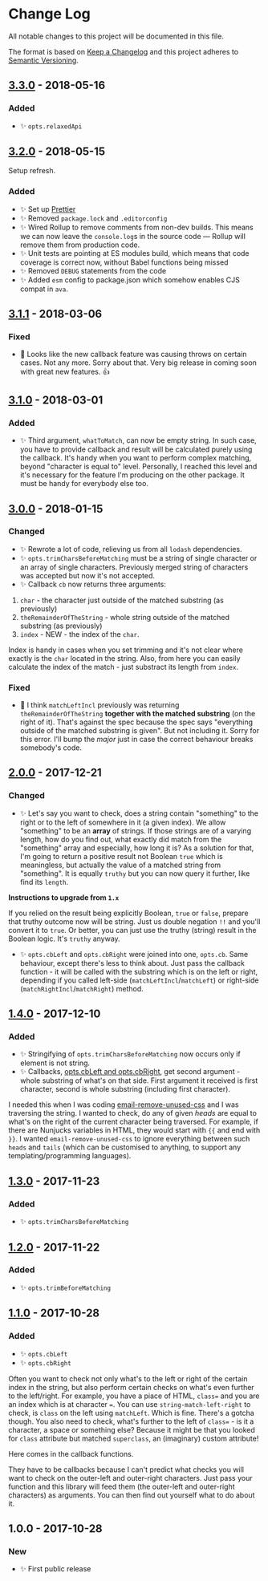 # Change Log

All notable changes to this project will be documented in this file.

The format is based on [Keep a Changelog](http://keepachangelog.com/)
and this project adheres to [Semantic Versioning](http://semver.org/).

## [3.3.0] - 2018-05-16

### Added

* ✨ `opts.relaxedApi`

## [3.2.0] - 2018-05-15

Setup refresh.

### Added

* ✨ Set up [Prettier](https://prettier.io)
* ✨ Removed `package.lock` and `.editorconfig`
* ✨ Wired Rollup to remove comments from non-dev builds. This means we can now leave the `console.log`s in the source code — Rollup will remove them from production code.
* ✨ Unit tests are pointing at ES modules build, which means that code coverage is correct now, without Babel functions being missed
* ✨ Removed `DEBUG` statements from the code
* ✨ Added `esm` config to package.json which somehow enables CJS compat in `ava`.

## [3.1.1] - 2018-03-06

### Fixed

* 🔧 Looks like the new callback feature was causing throws on certain cases. Not any more. Sorry about that. Very big release in coming soon with great new features. 👍

## [3.1.0] - 2018-03-01

### Added

* ✨ Third argument, `whatToMatch`, can now be empty string. In such case, you have to provide callback and result will be calculated purely using the callback. It's handy when you want to perform complex matching, beyond "character is equal to" level. Personally, I reached this level and it's necessary for the feature I'm producing on the other package. It must be handy for everybody else too.

## [3.0.0] - 2018-01-15

### Changed

* ✨ Rewrote a lot of code, relieving us from all `lodash` dependencies.
* ✨ `opts.trimCharsBeforeMatching` must be a string of single character or an array of single characters. Previously merged string of characters was accepted but now it's not accepted.
* ✨ Callback `cb` now returns three arguments:

1.  `char` - the character just outside of the matched substring (as previously)
2.  `theRemainderOfTheString` - whole string outside of the matched substring (as previously)
3.  `index` - NEW - the index of the `char`.

Index is handy in cases when you set trimming and it's not clear where exactly is the `char` located in the string. Also, from here you can easily calculate the index of the match - just substract its length from `index`.

### Fixed

* 🔧 I think `matchLeftIncl` previously was returning `theRemainderOfTheString` **together with the matched substring** (on the right of it). That's against the spec because the spec says "everything outside of the matched substring is given". But not including it. Sorry for this error. I'll bump the _major_ just in case the correct behaviour breaks somebody's code.

## [2.0.0] - 2017-12-21

### Changed

* ✨ Let's say you want to check, does a string contain "something" to the right or to the left of somewhere in it (a given index). We allow "something" to be an **array** of strings. If those strings are of a varying length, how do you find out, what exactly did match from the "something" array and especially, how long it is? As a solution for that, I'm going to return a positive result not Boolean `true` which is meaningless, but actually the value of a matched string from "something". It is equally `truthy` but you can now query it further, like find its `length`.

**Instructions to upgrade from `1.x`**

If you relied on the result being explicitly Boolean, `true` or `false`, prepare that truthy outcome now will be string. Just us double negation `!!` and you'll convert it to `true`. Or better, you can just use the truthy (string) result in the Boolean logic. It's `truthy` anyway.

* ✨ `opts.cbLeft` and `opts.cbRight` were joined into one, `opts.cb`. Same behaviour, except there's less to think about. Just pass the callback function - it will be called with the substring which is on the left or right, depending if you called left-side (`matchLeftIncl`/`matchLeft`) or right-side (`matchRightIncl`/`matchRight`) method.

## [1.4.0] - 2017-12-10

### Added

* ✨ Stringifying of `opts.trimCharsBeforeMatching` now occurs only if element is not string.
* ✨ Callbacks, [opts.cbLeft and opts.cbRight](https://www.npmjs.com/package/string-match-left-right#optscbleft-and-optscbright), get second argument - whole substring of what's on that side. First argument it received is first character, second is whole substring (including first character).

I needed this when I was coding [email-remove-unused-css](https://github.com/codsen/email-remove-unused-css) and I was traversing the string. I wanted to check, do any of given _heads_ are equal to what's on the right of the current character being traversed. For example, if there are Nunjucks variables in HTML, they would start with `{{` and end with `}}`. I wanted `email-remove-unused-css` to ignore everything between such `heads` and `tails` (which can be customised to anything, to support any templating/programming languages).

## [1.3.0] - 2017-11-23

### Added

* ✨ `opts.trimCharsBeforeMatching`

## [1.2.0] - 2017-11-22

### Added

* ✨ `opts.trimBeforeMatching`

## [1.1.0] - 2017-10-28

### Added

* ✨ `opts.cbLeft`
* ✨ `opts.cbRight`

Often you want to check not only what's to the left or right of the certain index in the string, but also perform certain checks on what's even further to the left/right. For example, you have a piace of HTML, `class=` and you are an index which is at character `=`. You can use `string-match-left-right` to check, is `class` on the left using `matchLeft`. Which is fine. There's a gotcha though. You also need to check, what's further to the left of `class=` - is it a character, a space or something else? Because it might be that you looked for `class` attribute but matched `superclass`, an (imaginary) custom attribute!

Here comes in the callback functions.

They have to be callbacks because I can't predict what checks you will want to check on the outer-left and outer-right characters. Just pass your function and this library will feed them (the outer-left and outer-right characters) as arguments. You can then find out yourself what to do about it.

## 1.0.0 - 2017-10-28

### New

* ✨ First public release

[1.1.0]: https://github.com/codsen/string-match-left-right/compare/v1.0.0...v1.1.0
[1.2.0]: https://github.com/codsen/string-match-left-right/compare/v1.1.0...v1.2.0
[1.3.0]: https://github.com/codsen/string-match-left-right/compare/v1.2.0...v1.3.0
[1.4.0]: https://github.com/codsen/string-match-left-right/compare/v1.3.6...v1.4.0
[2.0.0]: https://github.com/codsen/string-match-left-right/compare/v1.4.0...v2.0.0
[3.0.0]: https://github.com/codsen/string-match-left-right/compare/v2.0.0...v3.0.0
[3.1.0]: https://github.com/codsen/string-match-left-right/compare/v3.0.0...v3.1.0
[3.1.1]: https://github.com/codsen/string-match-left-right/compare/v3.1.0...v3.1.1
[3.2.0]: https://github.com/codsen/string-match-left-right/compare/v3.1.1...v3.2.0
[3.3.0]: https://github.com/codsen/string-match-left-right/compare/v3.2.0...v3.3.0
